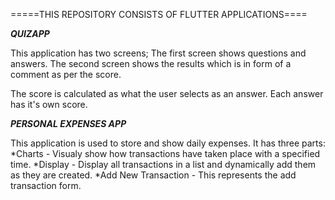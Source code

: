 =====THIS REPOSITORY CONSISTS OF FLUTTER APPLICATIONS====

***QUIZAPP***

This application has two screens;
  The first screen shows questions and answers.
  The second screen shows the results which is in form of a comment as per the score.

The score is calculated as what the user selects as an answer. Each answer has it's own score.

***PERSONAL EXPENSES APP***

This application is used to store and show daily expenses.
It has three parts:
*Charts - Visualy show how transactions have taken place with a specified time.
*Display - Display all transactions in a list and dynamically add them as they are created.
*Add New Transaction - This represents the add transaction form.
